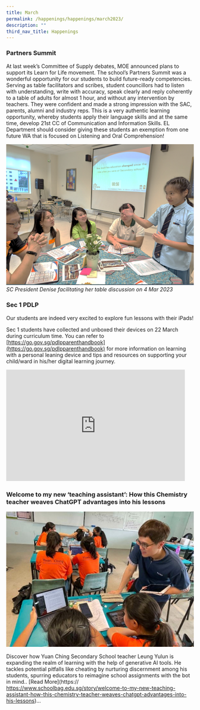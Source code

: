 ```yaml
---
title: March
permalink: /happenings/happenings/march2023/
description: ""
third_nav_title: Happenings
---
```

### Partners Summit<br>

At last week’s Committee of Supply debates, MOE announced plans to support its Learn for Life movement. The school’s Partners Summit was a wonderful opportunity for our students to build future-ready competencies. Serving as table facilitators and scribes, student councillors had to listen with understanding, write with accuracy, speak clearly and reply coherently to a table of adults for almost 1 hour, and without any intervention by teachers. They were confident and made a strong impression with the SAC, parents, alumni and industry reps. This is a very authentic learning opportunity, whereby students apply their language skills and at the same time, develop 21st CC of Communication and Information Skills. EL Department should consider giving these students an exemption from one future WA that is focused on Listening and Oral Comprehension! 

![](/images/partner%20summit.png)
_SC President Denise facilitating her table discussion on 4 Mar 2023_

###  Sec 1 PDLP  <br>

Our students are indeed very excited to explore fun lessons with their iPads!

Sec 1 students have collected and unboxed their devices on 22 March during curriculum time. 
You can refer to [https://go.gov.sg/pdlpparenthandbook](https://go.gov.sg/pdlpparenthandbook) for more information on learning with a
personal leaning device and tips and resources on supporting your child/ward in his/her digital
learning journey. 

<iframe src="https://docs.google.com/presentation/d/e/2PACX-1vRGxJF_aVnwCoWIakkuzjMOrEKs7QRpb34d3QZkYqAewbVjYWbZgJwlNbe3AYWlmk_MAmZSKuefk6Nh/embed?start=true&amp;loop=true&amp;delayms=3000" frameborder="0" width="480" height="299" allowfullscreen="true"></iframe>






### Welcome to my new ‘teaching assistant’: How this Chemistry teacher weaves ChatGPT advantages into his lessons

![](/images/yulun2023.JPG)

Discover how Yuan Ching Secondary School teacher Leung Yulun is expanding the realm of learning with the help of generative AI tools. He tackles potential pitfalls like cheating by nurturing discernment among his students, spurring educators to reimagine school assignments with the bot in mind..&nbsp;[Read More](https:// https://www.schoolbag.edu.sg/story/welcome-to-my-new-teaching-assistant-how-this-chemistry-teacher-weaves-chatgpt-advantages-into-his-lessons)...